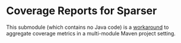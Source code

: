 # Coverage Reports for Sparser

This submodule (which contains no Java code) is a [workaround](https://github.com/SonarSource/sonar-scanning-examples/tree/master/sonarqube-scanner-maven/maven-multimodule) to aggregate coverage metrics in a multi-module Maven 
project setting.